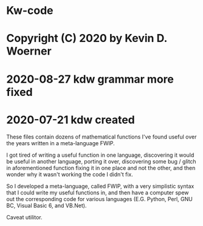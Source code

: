 # Kw-code
#    Copyright (C) 2020 by Kevin D. Woerner
# 2020-08-27 kdw  grammar more fixed
# 2020-07-21 kdw  created

These files contain dozens of mathematical functions I've
   found useful over the years written in a meta-language FWIP.

I got tired of writing a useful function in one language,
   discovering it would be useful in another language,
   porting it over,
   discovering some bug / glitch in aforementioned function
   fixing it in one place and not the other,
   and then wonder why it wasn't working the code I didn't fix.

So I developed a meta-language, called FWIP, with a very
   simplistic syntax that I could write my useful functions in,
   and then have a computer spew out the corresponding code for
   various languages (E.G. Python, Perl, GNU BC, Visual Basic 6,
   and VB.Net).

Caveat utilitor.
